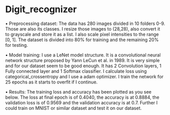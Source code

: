 # Digit_recognizer

•	Preprocessing dataset:
The data has 280 images divided in 10 folders 0-9. Those are also its classes. I resize those images to (28,28), also convert it to grayscale and store it as a list. I also scale pixel intensities to the range [0, 1]. The dataset is divided into 80% for training and the remaining 20% for testing.

•	Model training:
I use a LeNet model structure. It is a convolutional neural network structure proposed by Yann LeCun et al. in 1989. It is very simple and for our dataset seem to be good enough. It has 2 Convolution layers, 1 Fully connected layer and 1 Softmax classifier. I calculate loss using categorical_crossentropy and I use a adam optimizer. I train the network for 25 epochs as it starts to overfit if I continue.

•	Results:
The training loss and accuracy has been plotted as you see below. The loss at final epoch is of 0.4040, the accuracy is at 0.8884, the validation loss is of 0.9569 and the validation accuracy is at 0.7. Further I could train on MNIST or similar dataset and test it on our dataset.
